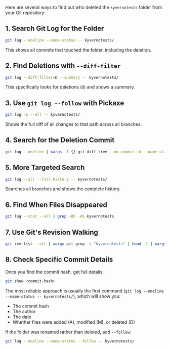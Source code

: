 Here are several ways to find out who deleted the `kyvernotests` folder from your Git repository:

## 1. Search Git Log for the Folder
```bash
git log --oneline --name-status -- kyvernotests/
```
This shows all commits that touched the folder, including the deletion.

## 2. Find Deletions with `--diff-filter`
```bash
git log --diff-filter=D --summary -- kyvernotests/
```
This specifically looks for deletions (`D`) and shows a summary.

## 3. Use `git log --follow` with Pickaxe
```bash
git log -p --all -- kyvernotests/
```
Shows the full diff of all changes to that path across all branches.

## 4. Search for the Deletion Commit
```bash
git log --oneline | xargs -I {} git diff-tree --no-commit-id --name-status {} | grep -B1 "D.*kyvernotests"
```

## 5. More Targeted Search
```bash
git log --all --full-history -- kyvernotests/
```
Searches all branches and shows the complete history.

## 6. Find When Files Disappeared
```bash
git log --stat --all | grep -B5 -A5 kyvernotests
```

## 7. Use Git's Revision Walking
```bash
git rev-list --all | xargs git grep -l "kyvernotests" | head -1 | xargs git log --oneline
```

## 8. Check Specific Commit Details
Once you find the commit hash, get full details:
```bash
git show <commit-hash>
```

The most reliable approach is usually the first command (`git log --oneline --name-status -- kyvernotests/`), which will show you:
- The commit hash
- The author
- The date
- Whether files were added (A), modified (M), or deleted (D)

If the folder was renamed rather than deleted, add `--follow`:
```bash
git log --oneline --name-status --follow -- kyvernotests/
```